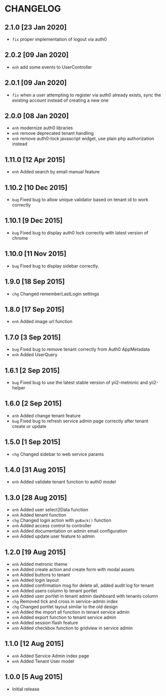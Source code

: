 CHANGELOG
=========

2.1.0 [23 Jan 2020]
-----

* `fix` proper implementation of logout via auth0

2.0.2 [09 Jan 2020]
-----

* `enh` add some events to UserController

2.0.1 [09 Jan 2020]
-----

* `fix` when a user attempting to register via auth0 already exists, sync the existing account
        instead of creating a new one

2.0.0 [08 Jan 2020]
-----

* `enh` modernize auth0 libraries
* `enh` remove deprecated tenant handling
* `enh` remove auth0-lock javascript widget, use plain php authorization instead

1.11.0 [12 Apr 2015]
-----

* `enh` Added search by email manual feature

1.10.2 [10 Dec 2015]
-----

* `bug` Fixed bug to allow unique validator based on tenant id to work correctly

1.10.1 [9 Dec 2015]
-----

* `bug` Fixed bug to display auth0 lock correctly with latest version of chrome

1.10.0 [11 Nov 2015]
-----

* `bug` Fixed bug to display sidebar correctly.

1.9.0 [18 Sep 2015]
-----

* `chg` Changed rememberLastLogin settings


1.8.0 [17 Sep 2015]
-----

* `enh` Added image url function

1.7.0 [3 Sep 2015]
-----

* `bug` Fixed bug to remove tenant correctly from Auth0 AppMetadata
* `enh` Added UserQuery

1.6.1 [2 Sep 2015]
-----

* `bug` Fixed bug to use the latest stable version of yii2-metronic and yii2-helper

1.6.0 [2 Sep 2015]
-----

* `enh` Added change tenant feature
* `bug` Fixed bug to refresh service admin page correctly after tenant create or update

1.5.0 [1 Sep 2015]
-----

* `chg` Changed sidebar to web service params

1.4.0 [31 Aug 2015]
-----

* `enh` Added validate tenant function to auth0 model

1.3.0 [28 Aug 2015]
-----

* `enh` Added user select2Data function
* `enh` Added tenant function
* `chg` Changed login action with `goBack()` function
* `enh` Added access control to controller
* `enh` Added documentation on admin email configuration
* `enh` Added update user feature to admin

1.2.0 [19 Aug 2015]
-----

* `enh` Added metronic theme
* `enh` Added create action and create form with modal assets
* `enh` Added buttons to tenant
* `enh` Added login layout
* `enh` Added confirmation msg for delete all, added audit log for tenant
* `enh` Added users column to tenant portlet
* `enh` Added user portlet in tenant admin dashboard with tenants column
* `chg` Removed tick and cross in service-admin index
* `chg` Changed portlet layout similar to the old design
* `enh` Added the import all function in tenant service admin
* `enh` Added export function to tenant service admin
* `enh` Added session flash feature
* `enh` Added checkbox function to gridview in service admin

1.1.0 [12 Aug 2015]
-----

* `enh` Added Service Admin index page
* `enh` Added Tenant User model


1.0.0 [5 Aug 2015]
-----

* Initial release
